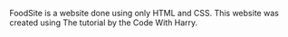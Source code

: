 
FoodSite is a website done using only HTML and CSS. This website was created using The tutorial by the Code With Harry.
